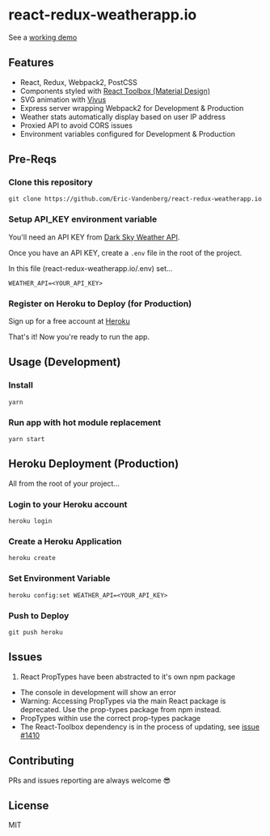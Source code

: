# react-redux-weatherapp.io

See a [working demo](http://www.weatherapp.io)


## Features
* React, Redux, Webpack2, PostCSS
* Components styled with [React Toolbox (Material Design)](http://react-toolbox.com/#/components)
* SVG animation with [Vivus](https://github.com/maxwellito/vivus)
* Express server wrapping Webpack2 for Development & Production
* Weather stats automatically display based on user IP address
* Proxied API to avoid CORS issues
* Environment variables configured for Development & Production

## Pre-Reqs

### Clone this repository
```
git clone https://github.com/Eric-Vandenberg/react-redux-weatherapp.io
```

### Setup API_KEY environment variable

You'll need an API KEY from [Dark Sky Weather API](https://darksky.net/dev/register).

Once you have an API KEY, create a `.env` file in the root of the project.

In this file (react-redux-weatherapp.io/.env) set...
```
WEATHER_API=<YOUR_API_KEY>
```

### Register on Heroku to Deploy (for Production)

Sign up for a free account at [Heroku](https://signup.heroku.com/)

That's it!  Now you're ready to run the app.


## Usage (Development)

### Install
```
yarn
```

### Run app with hot module replacement
```
yarn start
```


## Heroku Deployment (Production)

All from the root of your project...

### Login to your Heroku account
```
heroku login
```

### Create a Heroku Application
```
heroku create
```

### Set Environment Variable
```
heroku config:set WEATHER_API=<YOUR_API_KEY>
```

### Push to Deploy
```
git push heroku
```


## Issues

1. React PropTypes have been abstracted to it's own npm package
  * The console in development will show an error
  * Warning: Accessing PropTypes via the main React package is deprecated. Use the prop-types package from npm instead.
  * PropTypes within use the correct prop-types package
  * The React-Toolbox dependency is in the process of updating, see [issue #1410](https://github.com/react-toolbox/react-toolbox/issues/1410)

## Contributing

PRs and issues reporting are always welcome 😎

## License

MIT


